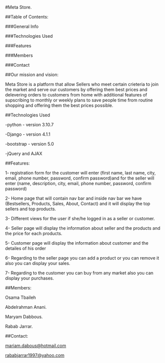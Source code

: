 
#Meta Store.

##Table of Contents:

###General Info

###Technologies Used

###Features

###Members

###Contact

##Our mission and vision:

Meta Store is a platform that allow Sellers who meet certain crieteria to join the market and serve our customers by offering them
best prices and delevering orders to customers from home with additional features of supscribing to monthly or weekly plans to save people
time from routine shopping and offering them the best prices possible.

##Technologies Used

-python - version 3.10.7

-Django - version 4.1.1

-bootstrap - version 5.0

-jQuery and AJAX



##Features:

1- registration form for the customer will enter (first name, last name, city, email, phone number, 
password, confirm password)and for the seller will enter (name, description, city, email, phone number, password, confirm password)

2- Home page that will contain nav bar and inside nav bar we have (Bestsellers, Products, Sales, About, Contact) 
and it will display the top sellers and top products.

3- Different views for the user if she/he logged in as a seller or customer.

4- Seller page will display the information about seller and the products and the price for each products.

5- Customer page will display the information about customer and the detailes of his order

6- Regarding to the seller page you can add a product or you can remove it also you can display your sales.

7- Regarding to the customer you can buy from any market also you can display your purchases.

##Members:

Osama Tbaileh

Abdelrahman Anani.

Maryam Dabbous.

Rabab Jarrar.


##Contact:

mariam.dabous@hotmail.com

rababjarrar1997@yahoo.com

